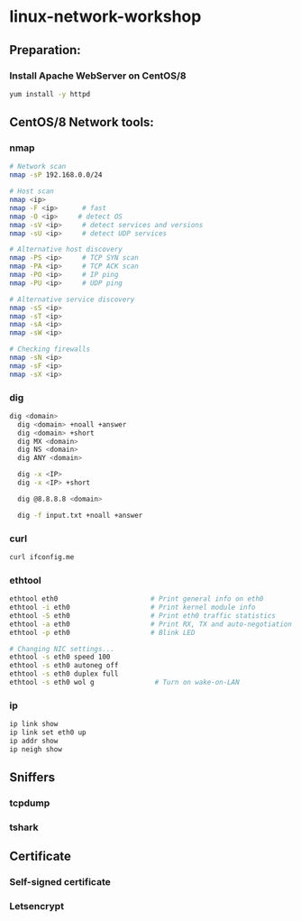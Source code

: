 # linux-network-workshop

## Preparation:
### Install Apache WebServer on CentOS/8
  ```sh
  yum install -y httpd
  ```
## CentOS/8 Network tools:
### nmap
```sh
# Network scan
nmap -sP 192.168.0.0/24

# Host scan
nmap <ip>
nmap -F <ip>      # fast
nmap -O <ip>     # detect OS
nmap -sV <ip>     # detect services and versions
nmap -sU <ip>     # detect UDP services

# Alternative host discovery
nmap -PS <ip>     # TCP SYN scan
nmap -PA <ip>     # TCP ACK scan
nmap -PO <ip>     # IP ping
nmap -PU <ip>     # UDP ping

# Alternative service discovery
nmap -sS <ip>      
nmap -sT <ip>
nmap -sA <ip>
nmap -sW <ip>

# Checking firewalls
nmap -sN <ip>
nmap -sF <ip>
nmap -sX <ip>
```
### dig
```sh
dig <domain>
  dig <domain> +noall +answer
  dig <domain> +short
  dig MX <domain>
  dig NS <domain>
  dig ANY <domain>

  dig -x <IP>
  dig -x <IP> +short

  dig @8.8.8.8 <domain>

  dig -f input.txt +noall +answer
```
### curl
```sh
curl ifconfig.me
```
### ethtool
```sh
ethtool eth0                       # Print general info on eth0
ethtool -i eth0                    # Print kernel module info
ethtool -S eth0                    # Print eth0 traffic statistics
ethtool -a eth0                    # Print RX, TX and auto-negotiation settings
ethtool -p eth0                    # Blink LED

# Changing NIC settings...
ethtool -s eth0 speed 100
ethtool -s eth0 autoneg off
ethtool -s eth0 duplex full
ethtool -s eth0 wol g               # Turn on wake-on-LAN
```
### ip
```sh
ip link show
ip link set eth0 up
ip addr show
ip neigh show
```

## Sniffers
### tcpdump
### tshark
## Certificate
### Self-signed certificate
### Letsencrypt

